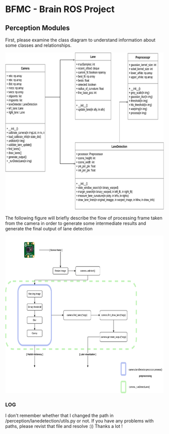 # BFMC - Brain ROS Project

## Perception Modules

First, please examine the class diagram to understand information about some classes and relationships.

<img src = "figures/Perception_module-Class.png" width = "700" height = "500">

The following figure will briefly describe the flow of processing frame taken from the camera
in order to generate some intermediate results and generate the final output of lane detection

<img src = "figures/Perception_module.png" width = "700" height = "500">

### LOG
I don't remember whether that I changed the path in /perception/lanedetection/utils.py or not. If you have any problems with
paths, please revist that file and resolve :)) Thanks a lot !
